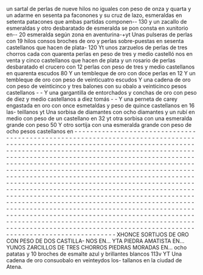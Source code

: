 un sartal de perlas de nueve hilos no iguales con
peso de onza y quarta y un adarme en sesenta pa
faconones y su cruz de lazo, esmeraldas en setenta
patacones que ambas partidas componen-- 130
y un zacallo de esmeraldas y otro desbaratado de
esmeralda se pon consta en xunitorio en-- 20
esmeralda según zona en aventurina-+yt Unas pulseras de perlas con 19 hilos consos broches de oro y perlas sobre-puestas en sesenta castellanos que hacen de plata- 120
Yt unos zarzuelos de perlas de tres chorros cada con
quarenta perlas en peso de tres y medio castelló
nos en venta y cinco castellanos que hacen de plata
y un rosario de perlas desbaratado el crucero con
12 perlas con peso de tres y medio castellanos en quarenta escudos
80
Y un tembleque de oro con doce perlas en
12
Y un tembleque de oro con peso de veinticuatro escudos
Y una cadena de oro con peso de veinticinco y tres balones con su obalo a veinticinco pesos castellanos - - Y una gargantilla de entorchados y conchas de oro con peso de diez y medio castellanos a diez tomás - -
Y una perneta de carey engastada en oro con once esmetaldas y peso de quince castellanos en 16 las-
teillanos
yt Una sorbisa de diamantes con ocho diamantes y un rubí en medio con peso de un castellano en
32
yt otra sorbisa con una esmeralda grande con peso
50
Y otro sortija con una esmeralda grande con peso de ocho pesos castellanos en - - - - - - - - - - - - - - - - - - - - - - - - - - - - - - - - - - - - - - - - - - - - - - - - - - - - - - - - - - - - - - - - - - - - - - - - - - - - - - - - - - - - - - - - - - - - - - - - - - - - - - - - - - - - - - - - - - - - - - - - - - - - - - - - - - - - - - - - - - - - - - - - - - - - - - - - - - - - - - - - - - - - - - - - - - - - - - - - - - - - - - - - - - - - - - - - - - - - - - - - - - - - - - - - - - - - - - - - - - - - - - - - - - - - - - - - - - - - - - - - - - - - - - - - - - - - - - - - - - - - - - - - - - - - - - - - - - - - - - - - - - - - - - - - - - - - - - - - - - - - - - - - - - - - - - - - - - - - - - - - - - - - - - - - - - - - - - - - - - - - - - - - - - - - - - - - - - - - - - - - - - - - - - - - - - - - - - - - - - - - - - - - - - - - - - - - - - - - - - - - - - - - - - - - - - - - - - - - - - - - - - - - - - - - - - - - - - - - - - - - - - - - - - - - - - - - - - - - - - - - - - - - - - - - - - - - - - - - - - - - - - - - - - - - - - - - - - - - - - - - - - - - - - - - - - - - - - - - - - - - - - - - - - - - - - - - - - - - - - - - - - - - - - - - - - - - - - - - - - - - - - - - - - - - - - - - - - - - - - - - - - - - - - - - - - - - - - - - - - - - - - - - - - - - - - - - - - - - - - - - - - - - - - - - - - - - - - - - - - - - - - - - - - - - - - - - - - - - - - - - - - - - - - - - - - - - - - - - - - - - - - - - - - - - - - - - - - - - - - - - - - - - - - - - - - - - - - - - - - - - - - - - - - - - - - - - - - - - - - - - - - - - - - - - - - - - - - - - - - - - - - - - - - - - - - - - - - - - - - -
XHONCE SORTIJOS DE ORO CON PESO DE DOS CASTILLA- 
NOS EN... 
YTA PIEDRA AMATISTA EN... 
YUNOS ZARCILLOS DE TRES CHORROS PIEDRAS MORADAS EN...
ocho patatas
y 10 broches de esmalte azul y brillantes blancos
113v YT Una cadena de oro consuobalo en veinteydos los- 
tallanos en la ciudad de Atena.